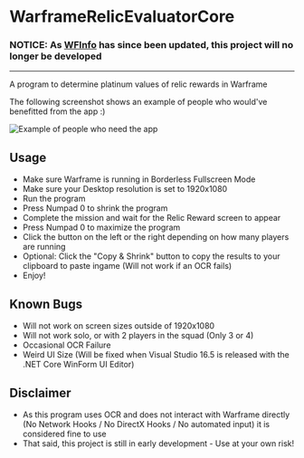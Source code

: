 # WarframeRelicEvaluatorCore

### NOTICE: As [WFInfo](https://wfinfo.warframestat.us/) has since been updated, this project will no longer be developed

- - -

A program to determine platinum values of relic rewards in Warframe  

The following screenshot shows an example of people who would've benefitted from the app :)

![Example of people who need the app](https://i.imgur.com/GVGJY1m.png)

## Usage
- Make sure Warframe is running in Borderless Fullscreen Mode
- Make sure your Desktop resolution is set to 1920x1080
- Run the program
- Press Numpad 0 to shrink the program
- Complete the mission and wait for the Relic Reward screen to appear
- Press Numpad 0 to maximize the program
- Click the button on the left or the right depending on how many players are running
- Optional: Click the "Copy & Shrink" button to copy the results to your clipboard to paste ingame (Will not work if an OCR fails)
- Enjoy!

## Known Bugs
- Will not work on screen sizes outside of 1920x1080
- Will not work solo, or with 2 players in the squad (Only 3 or 4)
- Occasional OCR Failure
- Weird UI Size (Will be fixed when Visual Studio 16.5 is released with the .NET Core WinForm UI Editor)

## Disclaimer
- As this program uses OCR and does not interact with Warframe directly (No Network Hooks / No DirectX Hooks / No automated input) it is considered fine to use  
- That said, this project is still in early development - Use at your own risk!
